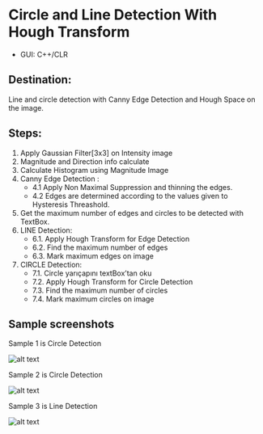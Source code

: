 # Circle and Line Detection With Hough Transform

* GUI: C++/CLR

## Destination:
Line and circle detection with Canny Edge Detection and Hough Space on the image.

## Steps:
1.	Apply Gaussian Filter[3x3] on Intensity image
2.	Magnitude and Direction info calculate
3.	Calculate Histogram using Magnitude Image
4.	Canny Edge Detection :
    - 4.1	Apply Non Maximal Suppression and thinning the edges.
    - 4.2	Edges are determined according to the values given to Hysteresis Threashold.
5.	Get the maximum number of edges and circles to be detected with TextBox.
6.	LINE Detection:
    - 6.1.	Apply Hough Transform for Edge Detection
    - 6.2.	Find the maximum number of edges
    - 6.3.	Mark maximum edges on image
7.	CIRCLE Detection:
    - 7.1.	Circle yarıçapını textBox’tan oku
    - 7.2.	Apply Hough Transform for Circle Detection
    - 7.3.	Find the maximum number of circles
    - 7.4.	Mark maximum circles on image

## Sample screenshots 
Sample 1 is Circle Detection

   ![alt text](https://github.com/fbasatemur/circle_and_line_detection_with_Hough_Transform/blob/master/screenshots/circle_ss1.png "Circle ScreenShot 1")
  
Sample 2 is Circle Detection 

  ![alt text](https://github.com/fbasatemur/circle_and_line_detection_with_Hough_Transform/blob/master/screenshots/circle_ss2.png "Circle ScreenShot 2")
  
Sample 3 is Line Detection 

  ![alt text](https://github.com/fbasatemur/circle_and_line_detection_with_Hough_Transform/blob/master/screenshots/line_ss.png "Line ScreenShot")
